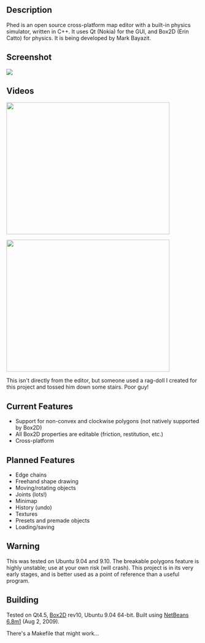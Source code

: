 ## Description ##

Phed is an open source cross-platform map editor with a built-in physics simulator, written in C++. It uses Qt (Nokia) for the GUI, and Box2D (Erin Catto) for physics. It is being developed by Mark Bayazit.

## Screenshot ##

<img src='http://img443.imageshack.us/img443/7453/phed2.png' />

## Videos ##

<a href='http://www.youtube.com/watch?feature=player_embedded&v=tGpHvrssMIU' target='_blank'><img src='http://img.youtube.com/vi/tGpHvrssMIU/0.jpg' width='425' height=344 /></a>

<a href='http://www.youtube.com/watch?feature=player_embedded&v=XDpx5sP2FRA' target='_blank'><img src='http://img.youtube.com/vi/XDpx5sP2FRA/0.jpg' width='425' height=344 /></a>

This isn't directly from the editor, but someone used a rag-doll I created for this project and tossed him down some stairs. Poor guy!

## Current Features ##

  * Support for non-convex and clockwise polygons (not natively supported by Box2D)
  * All Box2D properties are editable (friction, restitution, etc.)
  * Cross-platform

## Planned Features ##

  * Edge chains
  * Freehand shape drawing
  * Moving/rotating objects
  * Joints (lots!)
  * Minimap
  * History (undo)
  * Textures
  * Presets and premade objects
  * Loading/saving

## Warning ##

This was tested on Ubuntu 9.04 and 9.10. The breakable polygons feature is highly unstable; use at your own risk (will crash). This project is in its very early stages, and is better used as a point of reference than a useful program.

## Building ##

Tested on Qt4.5, <a href='http://code.google.com/p/box2d/'>Box2D</a> rev10, Ubuntu 9.04 64-bit. Built using <a href='http://bits.netbeans.org/netbeans/6.8/m1/'>NetBeans 6.8m1</a> (Aug 2, 2009).

There's a Makefile that might work...